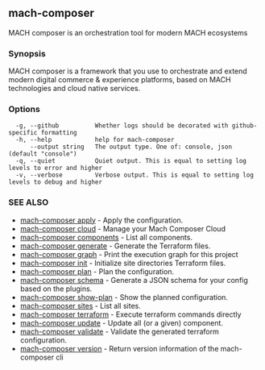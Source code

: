 ## mach-composer

MACH composer is an orchestration tool for modern MACH ecosystems

### Synopsis

MACH composer is a framework that you use to orchestrate and extend modern digital commerce & experience platforms, based on MACH technologies and cloud native services.

### Options

```
  -g, --github          Whether logs should be decorated with github-specific formatting
  -h, --help            help for mach-composer
      --output string   The output type. One of: console, json (default "console")
  -q, --quiet           Quiet output. This is equal to setting log levels to error and higher
  -v, --verbose         Verbose output. This is equal to setting log levels to debug and higher
```

### SEE ALSO

* [mach-composer apply](mach-composer_apply.md)	 - Apply the configuration.
* [mach-composer cloud](mach-composer_cloud.md)	 - Manage your Mach Composer Cloud
* [mach-composer components](mach-composer_components.md)	 - List all components.
* [mach-composer generate](mach-composer_generate.md)	 - Generate the Terraform files.
* [mach-composer graph](mach-composer_graph.md)	 - Print the execution graph for this project
* [mach-composer init](mach-composer_init.md)	 - Initialize site directories Terraform files.
* [mach-composer plan](mach-composer_plan.md)	 - Plan the configuration.
* [mach-composer schema](mach-composer_schema.md)	 - Generate a JSON schema for your config based on the plugins.
* [mach-composer show-plan](mach-composer_show-plan.md)	 - Show the planned configuration.
* [mach-composer sites](mach-composer_sites.md)	 - List all sites.
* [mach-composer terraform](mach-composer_terraform.md)	 - Execute terraform commands directly
* [mach-composer update](mach-composer_update.md)	 - Update all (or a given) component.
* [mach-composer validate](mach-composer_validate.md)	 - Validate the generated terraform configuration.
* [mach-composer version](mach-composer_version.md)	 - Return version information of the mach-composer cli

